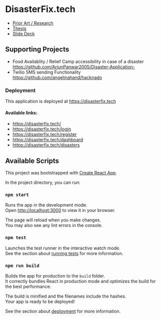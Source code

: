 # DisasterFix.tech

- [Prior Art / Research](https://www.one-tab.com/page/0fM9hfPoSjOD0PNV5qywXQ)
- [Thesis](https://docs.google.com/document/d/1URq57dSf81gPxJRW20SaUCZ3tC9Ak-WU12eSsAhTChw/edit)
- [Slide Deck](https://www.canva.com/design/DAE20JFzRM4/k4npGVbw1T1Ere8uQKkobw/edit)


## Supporting Projects
- Food Availablity / Relief Camp accessibility in case of a disaster https://github.com/ArjunPanwar2005/Disaster-Application-
- Twilio SMS sending Functionality https://github.com/angelinahand/hacknado

### Deployment

This application is deployed at https://disasterfix.tech

#### Available links:

- https://disasterfix.tech/
- https://disasterfix.tech/login
- https://disasterfix.tech/register
- https://disasterfix.tech/dashboard
- https://disasterfix.tech/disasters


## Available Scripts
This project was bootstrapped with [Create React App](https://github.com/facebook/create-react-app).

In the project directory, you can run:

### `npm start`

Runs the app in the development mode.\
Open [http://localhost:3000](http://localhost:3000) to view it in your browser.

The page will reload when you make changes.\
You may also see any lint errors in the console.

### `npm test`

Launches the test runner in the interactive watch mode.\
See the section about [running tests](https://facebook.github.io/create-react-app/docs/running-tests) for more information.

### `npm run build`

Builds the app for production to the `build` folder.\
It correctly bundles React in production mode and optimizes the build for the best performance.

The build is minified and the filenames include the hashes.\
Your app is ready to be deployed!

See the section about [deployment](https://facebook.github.io/create-react-app/docs/deployment) for more information.


